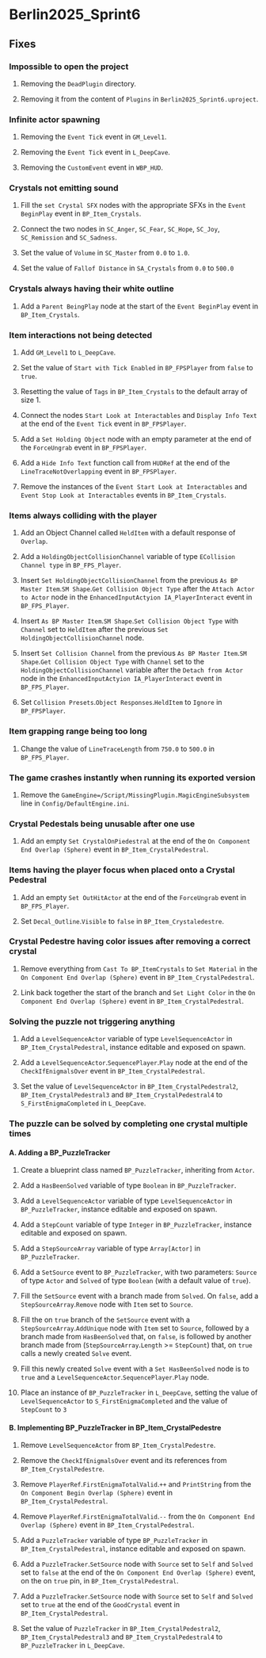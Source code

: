 # Berlin2025_Sprint6

## Fixes

### Impossible to open the project

1. Removing the `DeadPlugin` directory.

2. Removing it from the content of `Plugins` in `Berlin2025_Sprint6.uproject`.

### Infinite actor spawning

1. Removing the `Event Tick` event in `GM_Level1`.

2. Removing the `Event Tick` event in `L_DeepCave`.

3. Removing the `CustomEvent` event in `WBP_HUD`.

### Crystals not emitting sound

1. Fill the `set Crystal SFX` nodes with the appropriate SFXs in the `Event BeginPlay` event in `BP_Item_Crystals`.

2. Connect the two nodes in `SC_Anger`, `SC_Fear`, `SC_Hope`, `SC_Joy`, `SC_Remission` and `SC_Sadness`.

3. Set the value of `Volume` in `SC_Master` from `0.0` to `1.0`.

4. Set the value of `Fallof Distance` in `SA_Crystals` from `0.0` to `500.0`

### Crystals always having their white outline

1. Add a `Parent BeingPlay` node at the start of the `Event BeginPlay` event in `BP_Item_Crystals`.

### Item interactions not being detected

1. Add `GM_Level1` to `L_DeepCave`.

2. Set the value of `Start with Tick Enabled` in `BP_FPSPlayer` from `false` to `true`.

3. Resetting the value of `Tags` in `BP_Item_Crystals` to the default array of size 1.

4. Connect the nodes `Start Look at Interactables` and `Display Info Text` at the end of the `Event Tick` event in `BP_FPSPlayer`.

5. Add a `Set Holding Object` node with an empty parameter at the end of the `ForceUngrab` event in `BP_FPSPlayer`.

6. Add a `Hide Info Text` function call from `HUDRef` at the end of the `LineTraceNotOverlapping` event in `BP_FPSPlayer`.

7. Remove the instances of the `Event Start Look at Interactables` and `Event Stop Look at Interactables` events in `BP_Item_Crystals`.

### Items always colliding with the player

1. Add an Object Channel called `HeldItem` with a default response of `Overlap`.

2. Add a `HoldingObjectCollisionChannel` variable of type `ECollision Channel type` in `BP_FPS_Player`.

3. Insert `Set HoldingObjectCollisionChannel` from the previous `As BP Master Item`.`SM Shape`.`Get Collision Object Type` after the `Attach Actor to Actor` node in the `EnhancedInputActyion IA_PlayerInteract` event in `BP_FPS_Player`.

4. Insert `As BP Master Item`.`SM Shape`.`Set Collision Object Type` with `Channel` set to `HeldItem` after the previous `Set HoldingObjectCollisionChannel` node.

5. Insert `Set Collision Channel` from the previous `As BP Master Item`.`SM Shape`.`Get Collision Object Type` with `Channel` set to the `HoldingObjectCollisionChannel` variable after the `Detach from Actor` node in the `EnhancedInputActyion IA_PlayerInteract` event in `BP_FPS_Player`.

6. Set `Collision Presets`.`Object Responses`.`HeldItem` to `Ignore` in `BP_FPSPlayer`.

### Item grapping range being too long

1. Change the value of `LineTraceLength` from `750.0` to `500.0` in `BP_FPS_Player`.

### The game crashes instantly when running its exported version

1. Remove the `GameEngine=/Script/MissingPlugin.MagicEngineSubsystem` line in `Config/DefaultEngine.ini`.

### Crystal Pedestals being unusable after one use

1. Add an empty `Set CrystalOnPiedestral` at the end of the `On Component End Overlap (Sphere)` event in `BP_Item_CrystalPedestral`.

### Items having the player focus when placed onto a Crystal Pedestral

1. Add an empty `Set OutHitActor` at the end of the `ForceUngrab` event in `BP_FPS_Player`.

2. Set `Decal_Outline`.`Visible` to `false` in `BP_Item_Crystaledestre`.

### Crystal Pedestre having color issues after removing a correct crystal

1. Remove everything from `Cast To BP_ItemCrystals` to `Set Material` in the `On Component End Overlap (Sphere)` event in `BP_Item_CrystalPedestral`.

2. Link back together the start of the branch and `Set Light Color` in the `On Component End Overlap (Sphere)` event in `BP_Item_CrystalPedestral`.

### Solving the puzzle not triggering anything

1. Add a `LevelSequenceActor` variable of type `LevelSequenceActor` in `BP_Item_CrystalPedestral`, instance editable and exposed on spawn.

2. Add a `LevelSequenceActor`.`SequencePlayer`.`Play` node at the end of the `CheckIfEnigmalsOver` event in `BP_Item_CrystalPedestral`.

3. Set the value of `LevelSequenceActor` in `BP_Item_CrystalPedestral2`, `BP_Item_CrystalPedestral3` and `BP_Item_CrystalPedestral4` to `S_FirstEnigmaCompleted` in `L_DeepCave`.

### The puzzle can be solved by completing one crystal multiple times

#### A. Adding a BP_PuzzleTracker

1. Create a blueprint class named `BP_PuzzleTracker`, inheriting from `Actor`.

2. Add a `HasBeenSolved` variable of type `Boolean` in `BP_PuzzleTracker`.

3. Add a `LevelSequenceActor` variable of type `LevelSequenceActor` in `BP_PuzzleTracker`, instance editable and exposed on spawn.

4. Add a `StepCount` variable of type `Integer` in `BP_PuzzleTracker`, instance editable and exposed on spawn.

5. Add a `StepSourceArray` variable of type `Array[Actor]` in `BP_PuzzleTracker`.

6. Add a `SetSource` event to `BP_PuzzleTracker`, with two parameters: `Source` of type `Actor` and `Solved` of type `Boolean` (with a default value of `true`).

7. Fill the `SetSource` event with a branch made from `Solved`. On `false`, add a `StepSourceArray`.`Remove` node with `Item` set to `Source`.

8. Fill the on `true` branch of the `SetSource` event with a `StepSourceArray`.`AddUnique` node with `Item` set to `Source`, followed by a branch made from `HasBeenSolved` that, on `false`, is followed by another branch made from (`StepSourceArray`.`Length` >= `StepCount`) that, on `true` calls a newly created `Solve` event.

9. Fill this newly created `Solve` event with a `Set HasBeenSolved` node is to `true` and a `LevelSequenceActor`.`SequencePlayer`.`Play` node.

10. Place an instance of `BP_PuzzleTracker` in `L_DeepCave`, setting the value of `LevelSequenceActor` to `S_FirstEnigmaCompleted` and the value of `StepCount` to `3`

#### B. Implementing BP_PuzzleTracker in BP_Item_CrystalPedestre

1. Remove `LevelSequenceActor` from `BP_Item_CrystalPedestre`.

2. Remove the `CheckIfEnigmalsOver` event and its references from `BP_Item_CrystalPedestre`.

3. Remove `PlayerRef`.`FirstEnigmaTotalValid`.`++` and `PrintString` from the `On Component Begin Overlap (Sphere)` event in `BP_Item_CrystalPedestral`.

4. Remove `PlayerRef`.`FirstEnigmaTotalValid`.`--` from the `On Component End Overlap (Sphere)` event in `BP_Item_CrystalPedestral`.

5. Add a `PuzzleTracker` variable of type `BP_PuzzleTracker` in `BP_Item_CrystalPedestral`, instance editable and exposed on spawn.

6. Add a `PuzzleTracker`.`SetSource` node with `Source` set to `Self` and `Solved` set to `false` at the end of the `On Component End Overlap (Sphere)` event, on the on `true` pin, in `BP_Item_CrystalPedestral`.

7. Add a `PuzzleTracker`.`SetSource` node with `Source` set to `Self` and `Solved` set to `true` at the end of the `GoodCrystal` event in `BP_Item_CrystalPedestral`.

8. Set the value of `PuzzleTracker` in `BP_Item_CrystalPedestral2`, `BP_Item_CrystalPedestral3` and `BP_Item_CrystalPedestral4` to `BP_PuzzleTracker` in `L_DeepCave`.
